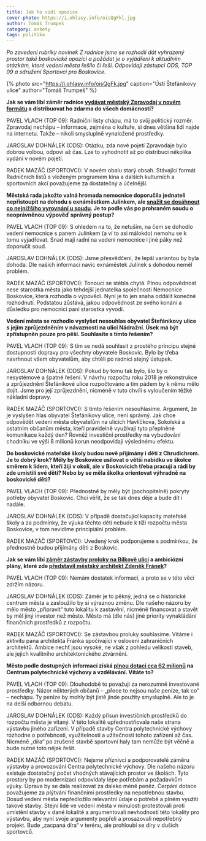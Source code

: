 ```yaml
---
title: Jak to vidí opozice
cover-photo: https://i.ohlasy.info/oisQgFkl.jpg
author: Tomáš Trumpeš
category: ankety
tags: politika
---
```


*Po zavedení rubriky novinek Z radnice jsme se rozhodli dát vyhrazený prostor také boskovické opozici a požádat je o vyjádření k aktuálním otázkám, které vedení města řešilo či řeší. Odpovídají zástupci ODS, TOP 09 a sdružení Sportovci pro Boskovice.*

{% photo src="https://i.ohlasy.info/oisQgFk.jpg" caption="Ústí Štefánikovy ulice" author="Tomáš Trumpeš" %}

**Jak se vám líbí záměr radnice [vydávat městský Zpravodaj v novém formátu](http://www.ohlasy.info/clanky/2017/07/novy-zpravodaj.html) a distribuovat ho zdarma do všech domácností?**

PAVEL VLACH (TOP 09): Radniční listy chápu, má to svůj politický rozměr. Zpravodaj nechápu – informace, zejména o kultuře, si dnes většina lidí najde na internetu. Takže – nikoli smysluplně vynaložené prostředky.

JAROSLAV DOHNÁLEK (ODS): Otázku, zda nové pojetí Zpravodaje bylo dobrou volbou, odpoví až čas. Lze to vyhodnotit až po distribuci několika vydání v novém pojetí.

RADEK MAZÁČ (SPORTOVCI): V novém obalu starý obsah. Stávající formát Radničních listů s vloženým programem kina a dalších kulturních a sportovních akcí považujeme za dostatečný a účelnější.

**Městská rada jakožto valná hromada nemocnice doporučila jednateli nepřistoupit na dohodu s exnáměstkem Julínkem, ale [snažit se dosáhnout co nejnižšího vyrovnání u soudu](http://www.ohlasy.info/clanky/2017/11/julinek-soud.html). Je to podle vás po prohraném soudu o neoprávněnou výpověď správný postup?**

PAVEL VLACH (TOP 09): S ohledem na to, že netuším, na čem se dohodlo vedení nemocnice s panem Julínkem (a ví to asi málokdo) nemohu se k tomu vyjadřovat. Snad mají radní na vedení nemocnice i jiné páky než doporučit soud.

JAROSLAV DOHNÁLEK (ODS): Jsme přesvědčeni, že lepší variantou by byla dohoda. Dle našich informací navíc exnáměstek Julínek s dohodou neměl problém.

RADEK MAZÁČ (SPORTOVCI): Tonoucí se stébla chytá. Plnou odpovědnost nese starostka města jako tehdejší jednatelka společnosti Nemocnice Boskovice, která rozhodla o výpovědi. Nyní je to jen snaha oddálit konečné rozhodnutí. Podstatou zůstává, jakou odpovědnost ze svého konání a důsledku pro nemocnici paní starostka vyvodí.

**Vedení města se rozhodlo vyslyšet nesouhlas obyvatel Štefánikovy ulice s jejím zprůjezdněním v návaznosti na ulici Nádražní. Úsek má být zpřístupněn pouze pro pěší. Souhlasíte s tímto řešením?**

PAVEL VLACH (TOP 09): S tím se nedá souhlasit z prostého principu stejné dostupnosti dopravy pro všechny obyvatele Boskovic. Bylo by třeba navrhnout všem obyvatelům, aby chtěli po radnici stejný ústupek.

JAROSLAV DOHNÁLEK (ODS): Pokud by tomu tak bylo, šlo by o nesystémové a špatné řešení. V návrhu rozpočtu roku 2018 je rekonstrukce a zprůjezdnění Štefánikové ulice rozpočtováno a tím pádem by k němu mělo dojít. Jsme pro její zprůjezdnění, nicméně v tuto chvíli s vyloučením těžké nákladní dopravy.

RADEK MAZÁČ (SPORTOVCI): S tímto řešením nesouhlasíme. Argument, že je vyslyšen hlas obyvatel Štefánikovy ulice, není správný. Jak chce odpovědět vedení města obyvatelům na ulicích Havlíčkova, Sokolská a ostatním občanům města, kteří pravidelně využívají tyto přeplněné komunikace každý den? Rovněž investiční prostředky na vybudování chodníku ve výši 8 milionů korun neodpovídají výslednému efektu.

**Do boskovické mateřské školy budou nově přijímány i děti z Chrudichrom. Je to dobrý krok? Měly by Boskovice usilovat o větší nabídku ve školce směrem k lidem, kteří žijí v okolí, ale v Boskovicích třeba pracují a rádi by zde umístili své děti? Nebo by se měla školka orientovat výhradně na boskovické děti?**

PAVEL VLACH (TOP 09): Přednostně by měly být (pochopitelně) pokryty potřeby obyvatel Boskovic. Chci věřit, že se tak dnes děje a bude dít i nadále.

JAROSLAV DOHNÁLEK (ODS): V případě dostačující kapacity mateřské školy a za podmínky, že výuka těchto dětí nebude k tíži rozpočtu města Boskovice, v tom nevidíme principiální problém.

RADEK MAZÁČ (SPORTOVCI): Uvedený krok podporujeme s podmínkou, že přednostně budou přijímány děti z Boskovic. 

**Jak se vám líbí [záměr zástavby proluky na Bílkově ulici](http://www.ohlasy.info/clanky/2017/10/proluka-koupadla.html) a ambiciózní plány, které zde [představil městský architekt Zdeněk Fránek](http://www.ohlasy.info/clanky/2017/10/rozhovor-franek.html)?**

PAVEL VLACH (TOP 09): Nemám dostatek informací, a proto se v této věci zdržím názoru.

JAROSLAV DOHNÁLEK (ODS): Záměr je to pěkný, jedná se o historické centrum města a zasloužilo by si výraznou změnu. Dle našeho názoru by mělo město „připravit“ tuto lokalitu k zastavění, nicméně financovat a stavět by měl jiný investor než město. Město má (dle nás) jiné priority vynakládání finančních prostředků z rozpočtu.

RADEK MAZÁČ (SPORTOVCI): Se zástavbou proluky souhlasíme. Vítáme i aktivitu pana architekta Fránka spočívající v oslovení zahraničních architektů. Ambice nechť jsou vysoké, ne však z pohledu velikosti staveb, ale jejich kvalitního architektonického ztvárnění.

**Město podle dostupných informací získá [plnou dotaci cca 62 milionů](http://www.ohlasy.info/clanky/2017/11/cpv-bude.html) na Centrum polytechnické výchovy a vzdělávání. Vítáte to?**

PAVEL VLACH (TOP 09): Dlouhodobě to považuji za nerozumně investované prostředky. Názor některých občanů – „přece to nejsou naše peníze, tak co“ – nechápu. Ty peníze by mohly být jistě jinde použity smysluplně. Ale to je na delší odbornou debatu.

JAROSLAV DOHNÁLEK (ODS): Každý přísun investičních prostředků do rozpočtu města je vítaný. V této lokalitě upřednostňovala naše strana výstavbu jiného zařízení. V případě stavby Centra polytechnické výchovy rozhodne o potřebnosti, využitelnosti a užitečnosti tohoto zařízení až čas. Nicméně „díra“ po zrušené stavbě sportovní haly tam nemůže být věčně a bude nutné toto nějak řešit.

RADEK MAZÁČ (SPORTOVCI): Nejsme příznivci a podporovatelé záměru výstavby a provozování Centra polytechnické výchovy. Dle našeho názoru existuje dostatečný počet vhodných stávajících prostor ve školách. Tyto prostory by po modernizaci odpovídaly lépe potřebám a požadavkům výuky. Úprava by se dala realizovat za daleko méně peněz. Čerpání dotace považujeme za plýtvání finančními prostředky na nepotřebnou stavbu. Dosud vedení města nepředložilo relevantní údaje o potřebě a plném využití takové stavby. Stejní lidé ve vedení města v minulosti protestovali proti umístění stavby v dané lokalitě a argumentovali nevhodností této lokality pro výstavbu, aby nyní svoje argumenty popřeli a prosazovali nepotřebný projekt. Bude „zacpaná díra“ v terénu, ale prohloubí se díry v duších sportovců.
